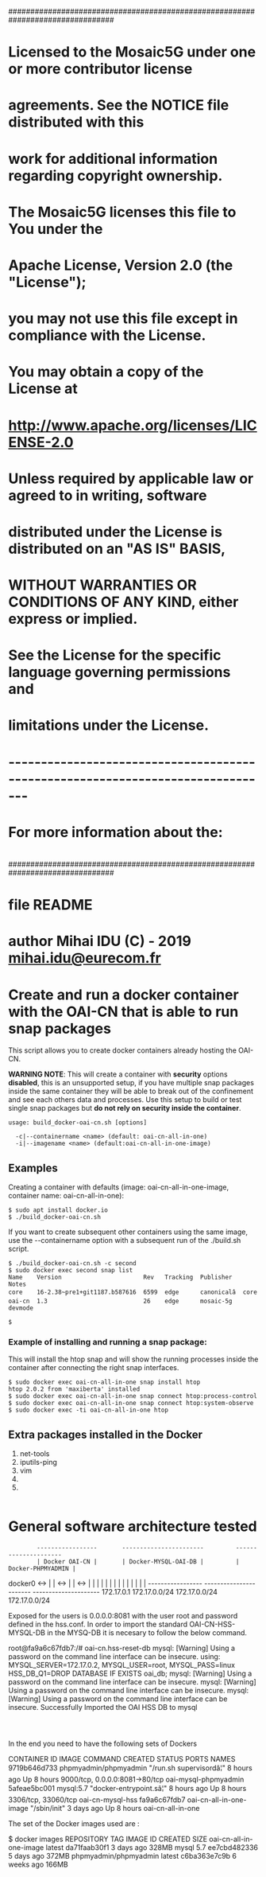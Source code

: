 ################################################################################
# Licensed to the Mosaic5G under one or more contributor license
# agreements. See the NOTICE file distributed with this
# work for additional information regarding copyright ownership.
# The Mosaic5G licenses this file to You under the
# Apache License, Version 2.0  (the "License");
# you may not use this file except in compliance with the License.
# You may obtain a copy of the License at
#  
#       http://www.apache.org/licenses/LICENSE-2.0

#   Unless required by applicable law or agreed to in writing, software
#   distributed under the License is distributed on an "AS IS" BASIS,
#   WITHOUT WARRANTIES OR CONDITIONS OF ANY KIND, either express or implied.
#   See the License for the specific language governing permissions and
#   limitations under the License.
# -------------------------------------------------------------------------------
#   For more information about the:
#       
#
#
################################################################################
# file          README
# author        Mihai IDU (C) - 2019 mihai.idu@eurecom.fr



# Create and run a docker container with the OAI-CN that is able to run snap packages

This script allows you to create docker containers already hosting the OAI-CN.

**WARNING NOTE**: This will create a container with **security** options **disabled**, this is an unsupported setup, if you have multiple snap packages inside the same container they will be able to break out of the confinement and see each others data and processes. Use this setup to build or test single snap packages but **do not rely on security inside the container**.

```
usage: build_docker-oai-cn.sh [options]

  -c|--containername <name> (default: oai-cn-all-in-one)
  -i|--imagename <name> (default:oai-cn-all-in-one-image)
```

## Examples

Creating a container with defaults (image: oai-cn-all-in-one-image, container name: oai-cn-all-in-one):

```
$ sudo apt install docker.io
$ ./build_docker-oai-cn.sh
```

If you want to create subsequent other containers using the same image, use the --containername option with a subsequent run of the ./build.sh script.

```
$ ./build_docker-oai-cn.sh -c second
$ sudo docker exec second snap list
Name    Version                       Rev   Tracking  Publisher   Notes
core    16-2.38~pre1+git1187.b587616  6599  edge      canonicalâ  core
oai-cn  1.3                           26    edge      mosaic-5g   devmode

$
```

### Example of installing and running a snap package:

This will install the htop snap and will show the running processes inside the container after connecting the right snap interfaces.

```
$ sudo docker exec oai-cn-all-in-one snap install htop
htop 2.0.2 from 'maxiberta' installed
$ sudo docker exec oai-cn-all-in-one snap connect htop:process-control
$ sudo docker exec oai-cn-all-in-one snap connect htop:system-observe
$ sudo docker exec -ti oai-cn-all-in-one htop
```
## Extra packages installed in the Docker 

1. net-tools
2. iputils-ping
3. vim
4. 
5. 

```

```
# General software architecture tested


			-----------------		-----------------------			---------------------
			| Docker OAI-CN |		| Docker-MYSQL-OAI-DB |			| Docker-PHPMYADMIN |
docker0		<->	|		|	<->	|		      |		<->	|		    |
			|		|		|		      |			|		    |
			|		|		|		      |			|		    |
			-----------------		-----------------------			---------------------
172.17.0.1  		  172.17.0.0/24			     172.17.0.0/24 		            172.17.0.0/24
					   	


Exposed for the users is 0.0.0.0:8081 with the user root and password defined in the hss.conf.
In order to import the standard OAI-CN-HSS-MYSQL-DB in the MYSQ-DB it is necesary to follow the below command.

root@fa9a6c67fdb7:/# oai-cn.hss-reset-db 
mysql: [Warning] Using a password on the command line interface can be insecure.
using: MYSQL_SERVER=172.17.0.2, MYSQL_USER=root, MYSQL_PASS=linux HSS_DB_Q1=DROP DATABASE IF EXISTS oai_db;
mysql: [Warning] Using a password on the command line interface can be insecure.
mysql: [Warning] Using a password on the command line interface can be insecure.
mysql: [Warning] Using a password on the command line interface can be insecure.
Successfully Imported the OAI HSS DB to mysql

```



```
In the end you need to have the following sets of Dockers 

CONTAINER ID        IMAGE                     COMMAND                  CREATED             STATUS              PORTS                            NAMES
9719b646d733        phpmyadmin/phpmyadmin     "/run.sh supervisordâ¦"   8 hours ago         Up 8 hours          9000/tcp, 0.0.0.0:8081->80/tcp   oai-mysql-phpmyadmin
5afeae5bc001        mysql:5.7                 "docker-entrypoint.sâ¦"   8 hours ago         Up 8 hours          3306/tcp, 33060/tcp              oai-cn-mysql-hss
fa9a6c67fdb7        oai-cn-all-in-one-image   "/sbin/init"             3 days ago          Up 8 hours                                           oai-cn-all-in-one



The set of the Docker images used are :

$ docker images
REPOSITORY                TAG                 IMAGE ID            CREATED             SIZE
oai-cn-all-in-one-image   latest              da71faab30f1        3 days ago          328MB
mysql                     5.7                 ee7cbd482336        5 days ago          372MB
phpmyadmin/phpmyadmin     latest              c6ba363e7c9b        6 weeks ago         166MB

```
